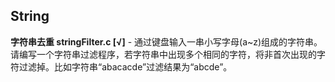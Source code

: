 String
---


**字符串去重 stringFilter.c [√]** - 通过键盘输入一串小写字母(a~z)组成的字符串。请编写一个字符串过滤程序，若字符串中出现多个相同的字符，将非首次出现的字符过滤掉。比如字符串“abacacde”过滤结果为“abcde”。

